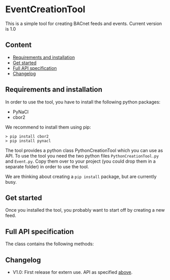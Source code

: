 # EventCreationTool

This is a simple tool for creating BACnet feeds and events.
Current version is 1.0

## Content

* [Requirements and installation](#requirements-and-installation)
* [Get started](#get-started)
* [Full API specification](#full-api-specification)
* [Changelog](#changelog)

## Requirements and installation
In order to use the tool, you have to install the following python packages:
* PyNaCl
* cbor2

We recommend to install them using pip:
```
> pip install cbor2
> pip install pynacl
```

The tool provides a python class PythonCreationTool which you can use as API. To use the tool you need the two 
python files `PythonCreationTool.py` and `Event.py`. Copy them over to your project (you could drop them in a 
separate folder) in order to use the tool.

We are thinking about creating a `pip install` package, but are currently busy.

## Get started 
Once you installed the tool, you probably want to start off by creating a new feed. 


## Full API specification
The class contains the following methods:

## Changelog
* V1.0: First release for extern use. API as specified [above](#full-api-specification).
